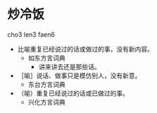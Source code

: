 





# 炒冷饭
cho3 len3 faen6
+ 比喻重复已经说过的话或做过的事，没有新内容。
  * 如东方言词典
    - 讲来讲去还是那些话。
+ ［喻］说话、做事只是模仿别人，没有新意。
  * 东台方言词典
+ （喻）重复已经说过的话或已做过的事。
  * 兴化方言词典
